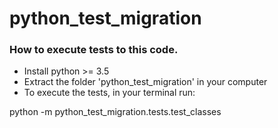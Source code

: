 # python_test_migration

### How to execute tests to this code.

- Install python >= 3.5
- Extract the folder 'python_test_migration' in your computer
- To execute the tests, in your terminal run:

python -m python_test_migration.tests.test_classes
